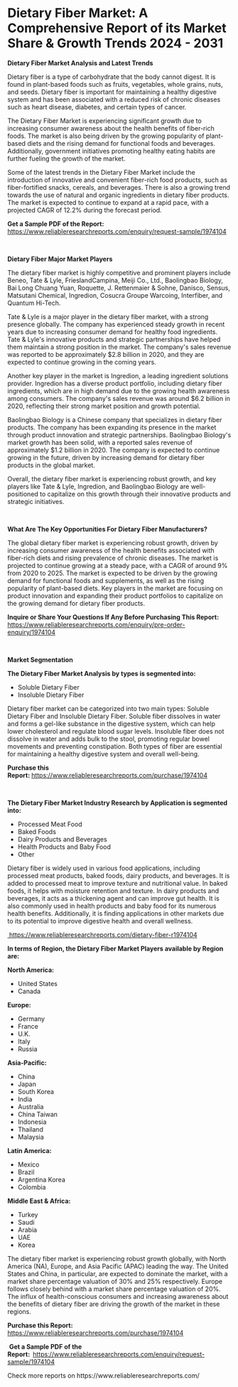 <p><h1>Dietary Fiber Market: A Comprehensive Report of its Market Share & Growth Trends 2024 - 2031</h1></p><p><strong>Dietary Fiber Market Analysis and Latest Trends</strong></p>
<p><p>Dietary fiber is a type of carbohydrate that the body cannot digest. It is found in plant-based foods such as fruits, vegetables, whole grains, nuts, and seeds. Dietary fiber is important for maintaining a healthy digestive system and has been associated with a reduced risk of chronic diseases such as heart disease, diabetes, and certain types of cancer.</p><p>The Dietary Fiber Market is experiencing significant growth due to increasing consumer awareness about the health benefits of fiber-rich foods. The market is also being driven by the growing popularity of plant-based diets and the rising demand for functional foods and beverages. Additionally, government initiatives promoting healthy eating habits are further fueling the growth of the market.</p><p>Some of the latest trends in the Dietary Fiber Market include the introduction of innovative and convenient fiber-rich food products, such as fiber-fortified snacks, cereals, and beverages. There is also a growing trend towards the use of natural and organic ingredients in dietary fiber products. The market is expected to continue to expand at a rapid pace, with a projected CAGR of 12.2% during the forecast period.</p></p>
<p><strong>Get a Sample PDF of the Report:&nbsp;</strong> <a href="https://www.reliableresearchreports.com/enquiry/request-sample/1974104">https://www.reliableresearchreports.com/enquiry/request-sample/1974104</a></p>
<p>&nbsp;</p>
<p><strong>Dietary Fiber Major Market Players</strong></p>
<p><p>The dietary fiber market is highly competitive and prominent players include Beneo, Tate & Lyle, FrieslandCampina, Meiji Co., Ltd., Baolingbao Biology, Bai Long Chuang Yuan, Roquette, J. Rettenmaier & Sohne, Danisco, Sensus, Matsutani Chemical, Ingredion, Cosucra Groupe Warcoing, Interfiber, and Quantum Hi-Tech. </p><p>Tate & Lyle is a major player in the dietary fiber market, with a strong presence globally. The company has experienced steady growth in recent years due to increasing consumer demand for healthy food ingredients. Tate & Lyle's innovative products and strategic partnerships have helped them maintain a strong position in the market. The company's sales revenue was reported to be approximately $2.8 billion in 2020, and they are expected to continue growing in the coming years.</p><p>Another key player in the market is Ingredion, a leading ingredient solutions provider. Ingredion has a diverse product portfolio, including dietary fiber ingredients, which are in high demand due to the growing health awareness among consumers. The company's sales revenue was around $6.2 billion in 2020, reflecting their strong market position and growth potential.</p><p>Baolingbao Biology is a Chinese company that specializes in dietary fiber products. The company has been expanding its presence in the market through product innovation and strategic partnerships. Baolingbao Biology's market growth has been solid, with a reported sales revenue of approximately $1.2 billion in 2020. The company is expected to continue growing in the future, driven by increasing demand for dietary fiber products in the global market. </p><p>Overall, the dietary fiber market is experiencing robust growth, and key players like Tate & Lyle, Ingredion, and Baolingbao Biology are well-positioned to capitalize on this growth through their innovative products and strategic initiatives.</p></p>
<p>&nbsp;</p>
<p><strong>What Are The Key Opportunities For Dietary Fiber Manufacturers?</strong></p>
<p><p>The global dietary fiber market is experiencing robust growth, driven by increasing consumer awareness of the health benefits associated with fiber-rich diets and rising prevalence of chronic diseases. The market is projected to continue growing at a steady pace, with a CAGR of around 9% from 2020 to 2025. The market is expected to be driven by the growing demand for functional foods and supplements, as well as the rising popularity of plant-based diets. Key players in the market are focusing on product innovation and expanding their product portfolios to capitalize on the growing demand for dietary fiber products.</p></p>
<p><strong>Inquire or Share Your Questions If Any Before Purchasing This Report:</strong> <a href="https://www.reliableresearchreports.com/enquiry/pre-order-enquiry/1974104">https://www.reliableresearchreports.com/enquiry/pre-order-enquiry/1974104</a></p>
<p>&nbsp;</p>
<p><strong>Market Segmentation</strong></p>
<p><strong>The Dietary Fiber Market Analysis by types is segmented into:</strong></p>
<p><ul><li>Soluble Dietary Fiber</li><li>Insoluble Dietary Fiber</li></ul></p>
<p><p>Dietary fiber market can be categorized into two main types: Soluble Dietary Fiber and Insoluble Dietary Fiber. Soluble fiber dissolves in water and forms a gel-like substance in the digestive system, which can help lower cholesterol and regulate blood sugar levels. Insoluble fiber does not dissolve in water and adds bulk to the stool, promoting regular bowel movements and preventing constipation. Both types of fiber are essential for maintaining a healthy digestive system and overall well-being.</p></p>
<p><strong>Purchase this Report:&nbsp;</strong><a href="https://www.reliableresearchreports.com/purchase/1974104">https://www.reliableresearchreports.com/purchase/1974104</a></p>
<p>&nbsp;</p>
<p><strong>The Dietary Fiber Market Industry Research by Application is segmented into:</strong></p>
<p><ul><li>Processed Meat Food</li><li>Baked Foods</li><li>Dairy Products and Beverages</li><li>Health Products and Baby Food</li><li>Other</li></ul></p>
<p><p>Dietary fiber is widely used in various food applications, including processed meat products, baked foods, dairy products, and beverages. It is added to processed meat to improve texture and nutritional value. In baked foods, it helps with moisture retention and texture. In dairy products and beverages, it acts as a thickening agent and can improve gut health. It is also commonly used in health products and baby food for its numerous health benefits. Additionally, it is finding applications in other markets due to its potential to improve digestive health and overall wellness.</p></p>
<p><a href="https://www.reliableresearchreports.com/dietary-fiber-r1974104">&nbsp;https://www.reliableresearchreports.com/dietary-fiber-r1974104</a></p>
<p><strong>In terms of Region, the Dietary Fiber Market Players available by Region are:</strong></p>
<p>
    <p> <strong> North America: </strong>
        <ul>
            <li>United States</li>
            <li>Canada</li>
        </ul>
        </p> 
    <p> <strong> Europe: </strong>
        <ul>
            <li>Germany</li>
            <li>France</li>
            <li>U.K.</li>
            <li>Italy</li>
            <li>Russia</li>
        </ul>
        </p> 
    <p> <strong> Asia-Pacific: </strong>
        <ul>
            <li>China</li>
            <li>Japan</li>
            <li>South Korea</li>
            <li>India</li>
            <li>Australia</li>
            <li>China Taiwan</li>
            <li>Indonesia</li>
            <li>Thailand</li>
            <li>Malaysia</li>
        </ul>
        </p> 
    <p> <strong> Latin America: </strong>
        <ul>
            <li>Mexico</li>
            <li>Brazil</li>
            <li>Argentina Korea</li>
            <li>Colombia</li>
        </ul>
        </p> 
    <p> <strong> Middle East & Africa: </strong>
        <ul>
            <li>Turkey</li>
            <li>Saudi</li>
            <li>Arabia</li>
            <li>UAE</li>
            <li>Korea</li>
        </ul>
    </p>
    </p>
<p><p>The dietary fiber market is experiencing robust growth globally, with North America (NA), Europe, and Asia Pacific (APAC) leading the way. The United States and China, in particular, are expected to dominate the market, with a market share percentage valuation of 30% and 25% respectively. Europe follows closely behind with a market share percentage valuation of 20%. The influx of health-conscious consumers and increasing awareness about the benefits of dietary fiber are driving the growth of the market in these regions.</p></p>
<p><strong>Purchase this Report: </strong><a href="https://www.reliableresearchreports.com/purchase/1974104">https://www.reliableresearchreports.com/purchase/1974104</a></p>
<p>&nbsp;<strong>Get a Sample PDF of the Report:&nbsp;&nbsp;</strong><a href="https://www.reliableresearchreports.com/enquiry/request-sample/1974104">https://www.reliableresearchreports.com/enquiry/request-sample/1974104</a></p>
<p><strong></strong></p>
<p>Check more reports on https://www.reliableresearchreports.com/</p>
